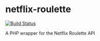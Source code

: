 # netflix-roulette

[![Build Status](https://travis-ci.org/gabriel-detassigny/netflix-roulette.svg?branch=master)](https://travis-ci.org/gabriel-detassigny/netflix-roulette)

A PHP wrapper for the Netflix Roulette API

